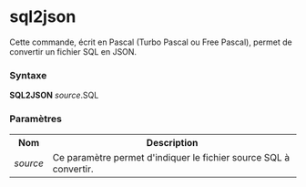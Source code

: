 # sql2json
Cette commande, écrit en Pascal (Turbo Pascal ou Free Pascal), permet de convertir un fichier SQL en JSON.

<h3>Syntaxe</h3>

<b>SQL2JSON</b> <i>source</i>.SQL

<h3>Paramètres</h3>

<table>
  <tr>
    <th>Nom</th>
    <th>Description</th>
  </tr>
  <tr>
    <td><i>source</i></td>
    <td>Ce paramètre permet d'indiquer le fichier source SQL à convertir.</td>
  </tr>
</table>
